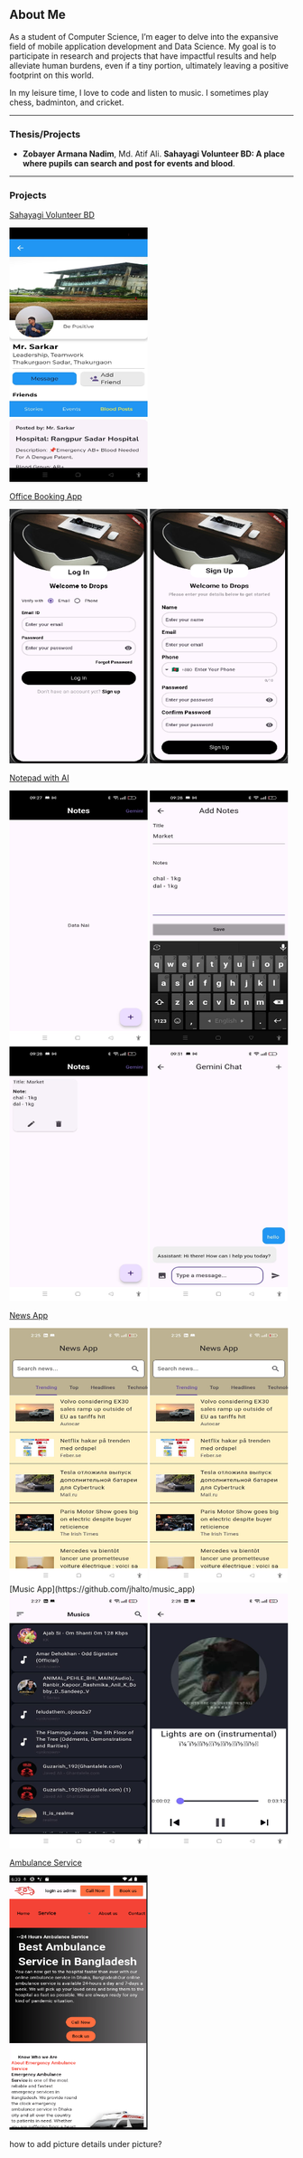 ## About Me

As a student of Computer Science, I’m eager to delve into the expansive field of mobile application development and Data Science. My goal is to participate in research and projects that have impactful results and help alleviate human burdens, even if a tiny portion, ultimately leaving a positive footprint on this world.

In my leisure time, I love to code and listen to music. I sometimes play chess, badminton, and cricket.


---

### Thesis/Projects

- **Zobayer Armana Nadim**, Md. Atif Ali. **Sahayagi Volunteer BD: A place where pupils can search and post for events and blood**.

---

### Projects

[Sahayagi Volunteer BD](https://github.com/jhalto/sahayagi)

<img src="images/sahayagi1.jpeg?raw=true" width="245" height="450"/>

[Office Booking App](https://github.com/jhalto/office_booking)

<img src="images/office_1.png?raw=true" width="245" height="450"/>
<img src="images/office_2.png?raw=true" width="245" height="450"/>

[Notepad with AI](https://github.com/jhalto/notepad)

<img src="images/notepad_1.jpeg?raw=true" width="245" height="450"/>
<img src="images/notepad_2.jpeg?raw=true" width="245" height="450"/>
<img src="images/notepad_3.jpeg?raw=true" width="245" height="450"/>
<img src="images/notepad_4.jpeg?raw=true" width="245" height="450"/>

[News App](https://github.com/jhalto/news_app)

<img src="images/news_app_1.jpeg?raw=true" width="245" height="450"/>
<img src="images/news_app_1.jpeg?raw=true" width="245" height="450"/>
[Music App](https://github.com/jhalto/music_app)

<img src="images/music_app_1.jpeg?raw=true" width="245" height="450"/>
<img src="images/music_app_2.jpeg?raw=true" width="245" height="450"/>

[Ambulance Service](https://github.com/jhalto/ambulance_service)

<img src="images/1.png?raw=true" width="245" height="450"/>

<!-- Remove the above link if you don't want to attribute -->
how to add picture details under picture?
